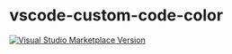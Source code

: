 # vscode-custom-code-color

<a href="https://marketplace.visualstudio.com/items?itemName=warmthsea.vscode-custom-code-color" target="__blank"><img src="https://img.shields.io/visual-studio-marketplace/v/warmthsea.vscode-custom-code-color.svg?color=eee&amp;label=VS%20Code%20Marketplace&logo=visual-studio-code" alt="Visual Studio Marketplace Version" /></a>
